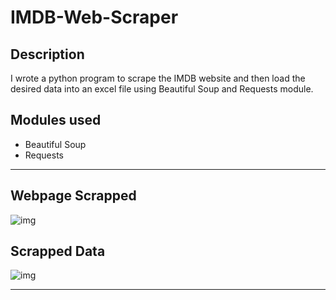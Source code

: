 # IMDB-Web-Scraper

## Description
I wrote a python program to scrape the IMDB website and then load the desired data into an excel file using Beautiful Soup and Requests module.

## Modules used
* Beautiful Soup
* Requests
-----------------------------------------
## Webpage Scrapped
![img](https://user-images.githubusercontent.com/86367423/178052835-14682402-3de9-475a-9ac4-5c513794b543.png)

## Scrapped Data
![img](https://user-images.githubusercontent.com/86367423/178052860-02616e01-753c-4a9d-9ef9-4333c1b02f29.png)

------------------------------------
